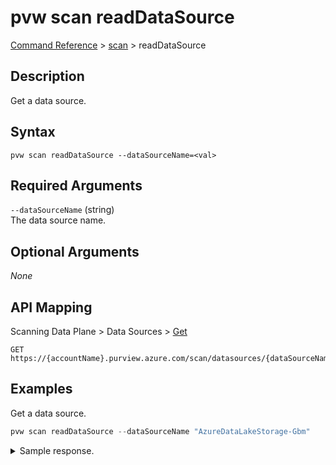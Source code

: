 # pvw scan readDataSource
[Command Reference](../../../README.md#command-reference) > [scan](./main.md) > readDataSource

## Description
Get a data source.

## Syntax
```
pvw scan readDataSource --dataSourceName=<val>
```

## Required Arguments
`--dataSourceName` (string)  
The data source name.

## Optional Arguments
*None*

## API Mapping
Scanning Data Plane > Data Sources > [Get](https://docs.microsoft.com/en-us/rest/api/purview/scanningdataplane/data-sources/get)
```
GET https://{accountName}.purview.azure.com/scan/datasources/{dataSourceName}
```

## Examples
Get a data source.
```powershell
pvw scan readDataSource --dataSourceName "AzureDataLakeStorage-Gbm"
```
<details><summary>Sample response.</summary>
<p>

```json
{
    "id": "datasources/AzureDataLakeStorage-Gbm",
    "kind": "AdlsGen2",
    "name": "AzureDataLakeStorage-Gbm",
    "properties": {
        "collection": {
            "lastModifiedAt": "2022-02-23T15:45:16.5674969Z",
            "referenceName": "esg-26fa7f24-pvw",
            "type": "CollectionReference"
        },
        "createdAt": "2022-02-23T15:45:16.5674969Z",
        "dataSourceCollectionMovingState": 0,
        "dataUseGovernance": "Disabled",
        "endpoint": "https://esg26fa7f24adls.dfs.core.windows.net/",
        "lastModifiedAt": "2022-02-23T15:45:16.5674969Z",
        "location": "westeurope",
        "parentCollection": null,
        "resourceGroup": "esg",
        "resourceId": "/subscriptions/2c334b6c-e556-40ac-a4c0-c0d1d2e08ca0/resourceGroups/esg/providers/Microsoft.Storage/storageAccounts/esg26fa7f24adls",
        "resourceName": "esg26fa7f24adls",
        "subscriptionId": "2c334b6c-e556-40ac-a4c0-c0d1d2e08ca0"
    }
}
```
</p>
</details>
